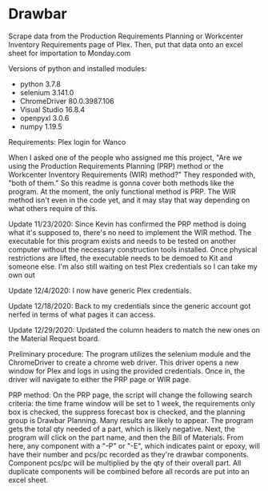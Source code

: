 # Drawbar
Scrape data from the Production Requirements Planning or Workcenter Inventory Requirements page of Plex. Then, put that data onto
an excel sheet for importation to Monday.com

Versions of python and installed modules: 
- python 3.7.8
- selenium 3.141.0
- ChromeDriver 80.0.3987.106
- Visual Studio 16.8.4
- openpyxl 3.0.6
- numpy 1.19.5

Requirements:
Plex login for Wanco

When I asked one of the people who assigned me this project, "Are we using the Production Requirements Planning (PRP) method or
the Workcenter Inventory Requirements (WIR) method?" They responded with, "both of them." So this readme is gonna cover both
methods like the program. At the moment, the only functional method is PRP. The WIR method isn't even in the code yet, and it may
stay that way depending on what others require of this.

Update 11/23/2020: Since Kevin has confirmed the PRP method is doing what it's supposed to, there's no need to implement the WIR
method. The executable for this program exists and needs to be tested on another computer without the necessary construction tools
installed. Once physical restrictions are lifted, the executable needs to be demoed to Kit and someone else. I'm also still 
waiting on test Plex credentials so I can take my own out

Update 12/4/2020: I now have generic Plex credentials.

Update 12/18/2020: Back to my credentials since the generic account got nerfed in terms of what pages it can access.

Update 12/29/2020: Updated the column headers to match the new ones on the Material Request board.

Preliminary procedure:
The program utilizes the selenium module and the ChromeDriver to create a chrome web driver. This driver opens a new window for
Plex and logs in using the provided credentials. Once in, the driver will navigate to either the PRP page or WIR page.

PRP method:
On the PRP page, the script will change the following search criteria: the time frame window will be set to 1 week, the requirements
only box is checked, the suppress forecast box is checked, and the planning group is Drawbar Planning. Many results are likely to
appear. The program gets the total qty needed of a part, which is likely negative. Next, the program will click on the part name,
and then the Bill of Materials. From here, any component with a "-P" or "-E", which indicates paint or epoxy, will have their
number and pcs/pc recorded as they're drawbar components. Component pcs/pc will be multiplied by the qty of their overall part.
All duplicate components will be combined before all records are put into an excel sheet.
